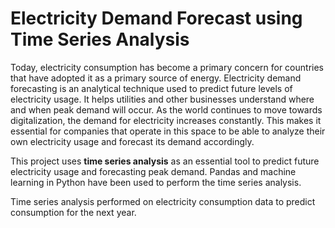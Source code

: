 # Electricity Demand Forecast using Time Series Analysis

Today, electricity consumption has become a primary concern for countries that have adopted it as a primary source of energy. Electricity demand forecasting is an analytical technique used to predict future levels of electricity usage. It helps utilities and other businesses understand where and when peak demand will occur. 
As the world continues to move towards digitalization, the demand for electricity increases constantly. This makes it essential for companies that operate in this space to be able to analyze their own electricity usage and forecast its demand accordingly.

This project uses **time series analysis** as an essential tool to predict future electricity usage and forecasting peak demand. Pandas and machine learning in Python have been used to perform the time series analysis.


Time series analysis performed on electricity consumption data to predict consumption for the next year.
